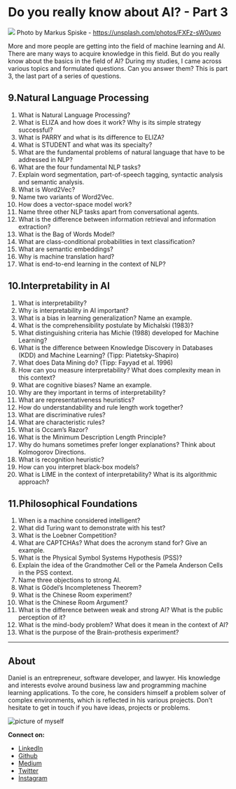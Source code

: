 # Do you really know about AI? - Part 3

[<img src="https://images.unsplash.com/photo-1510511459019-5dda7724fd87?ixlib=rb-1.2.1&ixid=eyJhcHBfaWQiOjEyMDd9&auto=format&fit=crop&w=2250&q=80">](
https://unsplash.com/photos/FXFz-sW0uwo)
Photo by Markus Spiske - https://unsplash.com/photos/FXFz-sW0uwo

More and more people are getting into the field of machine learning and AI. There are many ways to acquire knowledge in this field. But do you really know about the basics in the field of AI?
During my studies, I came across various topics and formulated questions. Can you answer them? This is part 3, the last part of a series of questions.


## 9.Natural Language Processing

1.	What is Natural Language Processing?
2.	What is ELIZA and how does it work? Why is its simple strategy successful?
3.	What is PARRY and what is its difference to ELIZA?
4.	What is STUDENT and what was its specialty?
5.	What are the fundamental problems of natural language that have to be addressed in NLP?
6.	What are the four fundamental NLP tasks?
7.	Explain word segmentation, part-of-speech tagging, syntactic analysis and semantic analysis.
8.	What is Word2Vec?
9.	Name two variants of Word2Vec.
10.	How does a vector-space model work?
11.	Name three other NLP tasks apart from conversational agents.
12.	What is the difference between information retrieval and information extraction?
13.	What is the Bag of Words Model?
14.	What are class-conditional probabilities in text classification?
15.	What are semantic embeddings?
16.	Why is machine translation hard?
17.	What is end-to-end learning in the context of NLP?

## 10.Interpretability in AI

1.	What is interpretability?
2.	Why is interpretability in AI important?
3.	What is a bias in learning generalization? Name an example.
4.	What is the comprehensibility postulate by Michalski (1983)?
5.	What distinguishing criteria has Michie (1988) developed for Machine Learning?
6.	What is the difference between Knowledge Discovery in Databases (KDD) and Machine Learning? (Tipp: Piatetsky-Shapiro)
7.	What does Data Mining do? (Tipp: Fayyad et al. 1996)
8.	How can you measure interpretability? What does complexity mean in this context?
9.	What are cognitive biases? Name an example.
10.	Why are they important in terms of interpretability?
11.	What are representativeness heuristics?
12.	How do understandability and rule length work together?
13.	What are discriminative rules?
14.	What are characteristic rules?
15.	What is Occam’s Razor?
16.	What is the Minimum Description Length Principle?
17.	Why do humans sometimes prefer longer explanations? Think about Kolmogorov Directions.
18.	What is recognition heuristic?
19.	How can you interpret black-box models?
20.	What is LIME in the context of interpretability? What is its algorithmic approach?

## 11.Philosophical Foundations

1.	When is a machine considered intelligent?
2.	What did Turing want to demonstrate with his test?
3.	What is the Loebner Competition?
4.	What are CAPTCHAs? What does the acronym stand for? Give an example.
5.	What is the Physical Symbol Systems Hypothesis (PSS)?
6.	Explain the idea of the Grandmother Cell or the Pamela Anderson Cells in the PSS context.
7.	Name three objections to strong AI.
8.	What is Gödel’s Incompleteness Theorem?
9.	What is the Chinese Room experiment?
10.	What is the Chinese Room Argument?
11.	What is the difference between weak and strong AI? What is the public perception of it?
12.	What is the mind-body problem? What does it mean in the context of AI?
13.	What is the purpose of the Brain-prothesis experiment?




---

## About

Daniel is an entrepreneur, software developer, and lawyer.
His knowledge and interests evolve around business law and programming machine learning applications.
To the core, he considers himself a problem solver of complex environments, which is reflected in his various projects.
Don't hesitate to get in touch if you have ideas, projects or problems.

![picture of myself](https://avatars2.githubusercontent.com/u/22077628?s=460&v=4)

**Connect on:**
- [LinkedIn](https://www.linkedin.com/in/createdd)
- [Github](https://github.com/Createdd)
- [Medium](https://medium.com/@createdd)
- [Twitter](https://twitter.com/_createdd)
- [Instagram](https://www.instagram.com/create.dd/)


<!-- Written by Daniel Deutsch -->